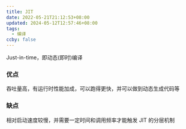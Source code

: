 ```yaml
---
title: JIT
date: 2022-05-21T21:12:53+08:00
updated: 2024-05-12T12:57:46+08:00
tags:
  - 编译
ccby: false
---
```


Just-in-time，即动态(即时)编译
### 优点

吞吐量高，有运行时性能加成，可以跑得更快，并可以做到动态生成代码等

### 缺点

相对启动速度较慢，并需要一定时间和调用频率才能触发 JIT 的分层机制
